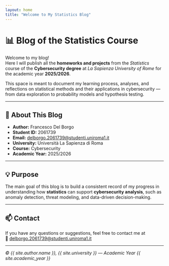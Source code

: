 ```yaml
---
layout: home
title: "Welcome to My Statistics Blog"
---
```


# 📊 Blog of the Statistics Course

Welcome to my blog!  
Here I will publish all the **homeworks and projects** from the *Statistics* course of the **Cybersecurity degree** at *La Sapienza University of Rome* for the academic year **2025/2026**.

This space is meant to document my learning process, analyses, and reflections on statistical methods and their applications in cybersecurity — from data exploration to probability models and hypothesis testing.

---

## 🎯 About This Blog

- **Author:** Francesco Del Borgo  
- **Student ID:** 2061739  
- **Email:** [delborgo.2061739@studenti.uniroma1.it](mailto:delborgo.2061739@studenti.uniroma1.it)  
- **University:** Università La Sapienza di Roma  
- **Course:** Cybersecurity  
- **Academic Year:** 2025/2026  

---

## 💡 Purpose

The main goal of this blog is to build a consistent record of my progress in understanding how **statistics** can support **cybersecurity analysis**, such as anomaly detection, threat modeling, and data-driven decision-making.

---

## 📫 Contact

If you have any questions or suggestions, feel free to contact me at  
📧 [delborgo.2061739@studenti.uniroma1.it](mailto:delborgo.2061739@studenti.uniroma1.it)

---

_© {{ site.author.name }}, {{ site.university }} — Academic Year {{ site.academic_year }}_